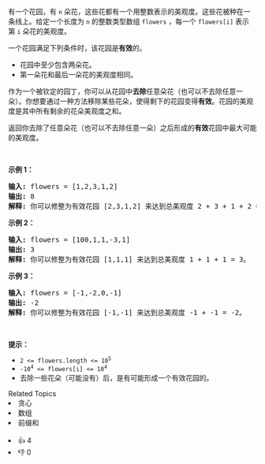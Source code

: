<p>有一个花园，有&nbsp;<code>n</code>&nbsp;朵花，这些花都有一个用整数表示的美观度。这些花被种在一条线上。给定一个长度为 <code>n</code> 的整数类型数组&nbsp;<code>flowers</code>&nbsp;，每一个&nbsp;<code>flowers[i]</code>&nbsp;表示第&nbsp;<code>i</code>&nbsp;朵花的美观度。</p>

<p>一个花园满足下列条件时，该花园是<strong>有效</strong>的。</p>

<ul> 
 <li>花园中至少包含两朵花。</li> 
 <li>第一朵花和最后一朵花的美观度相同。</li> 
</ul>

<p>作为一个被钦定的园丁，你可以从花园中<strong>去除</strong>任意朵花（也可以不去除任意一朵）。你想要通过一种方法移除某些花朵，使得剩下的花园变得<strong>有效</strong>。花园的美观度是其中所有剩余的花朵美观度之和。</p>

<p>返回你去除了任意朵花（也可以不去除任意一朵）之后形成的<strong>有效</strong>花园中最大可能的美观度。</p>

<p>&nbsp;</p>

<p><b>示例 1：</b></p>

<pre><strong>输入:</strong> flowers = [1,2,3,1,2]
<strong>输出:</strong> 8
<strong>解释:</strong> 你可以修整为有效花园 [2,3,1,2] 来达到总美观度 2 + 3 + 1 + 2 = 8。</pre>

<p><strong>示例 2：</strong></p>

<pre><strong>输入:</strong> flowers = [100,1,1,-3,1]
<strong>输出:</strong> 3
<strong>解释:</strong> 你可以修整为有效花园 [1,1,1] 来达到总美观度 1 + 1 + 1 = 3。
</pre>

<p><strong>示例 3：</strong></p>

<pre><strong>输入:</strong> flowers = [-1,-2,0,-1]
<strong>输出:</strong> -2
<strong>解释:</strong> 你可以修整为有效花园 [-1,-1] 来达到总美观度 -1 + -1 = -2。
</pre>

<p>&nbsp;</p>

<p><b>提示：</b></p>

<ul> 
 <li><code>2 &lt;= flowers.length &lt;= 10<sup>5</sup></code></li> 
 <li><code>-10<sup>4</sup> &lt;= flowers[i] &lt;= 10<sup>4</sup></code></li> 
 <li>去除一些花朵（可能没有）后，是有可能形成一个有效花园的。</li> 
</ul>

<div><div>Related Topics</div><div><li>贪心</li><li>数组</li><li>前缀和</li></div></div><br><div><li>👍 4</li><li>👎 0</li></div>